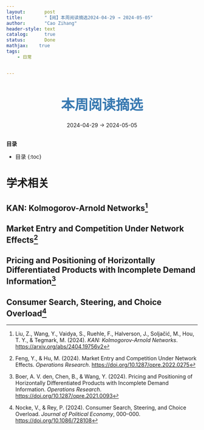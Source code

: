 ```yaml
---
layout:       post
title:        "【阅】本周阅读摘选2024-04-29 → 2024-05-05"
author:       "Cao Zihang"
header-style: text
catalog:      true
status:		  Done
mathjax: 	true
tags:
    - 日常


---
```


<center style="margin-bottom: 20px; margin-top: 50px"><font color="#3879B1" style="line-height: 1.4;font-weight: 700;font-size: 36px;box-sizing: border-box; ">本周阅读摘选</font></center>

<center style=" margin-bottom: 30px;">2024-04-29 → 2024-05-05</center>

<font style="font-weight: bold;">目录</font>

* 目录
{:toc}
# 学术相关

## KAN: Kolmogorov-Arnold Networks[^1]



## Market Entry and Competition Under Network Effects[^2]



## Pricing and Positioning of Horizontally Differentiated Products with Incomplete Demand Information[^3]



## Consumer Search, Steering, and Choice Overload[^4]



[^1]: Liu, Z., Wang, Y., Vaidya, S., Ruehle, F., Halverson, J., Soljačić, M., Hou, T. Y., & Tegmark, M. (2024). *KAN: Kolmogorov-Arnold Networks*. https://arxiv.org/abs/2404.19756v2
[^2]: Feng, Y., & Hu, M. (2024). Market Entry and Competition Under Network Effects. *Operations Research*. https://doi.org/10.1287/opre.2022.0275
[^3]: Boer, A. V. den, Chen, B., & Wang, Y. (2024). Pricing and Positioning of Horizontally Differentiated Products with Incomplete Demand Information. *Operations Research*. https://doi.org/10.1287/opre.2021.0093

[^4]: Nocke, V., & Rey, P. (2024). Consumer Search, Steering, and Choice Overload. *Journal of Political Economy*, 000–000. https://doi.org/10.1086/728108
